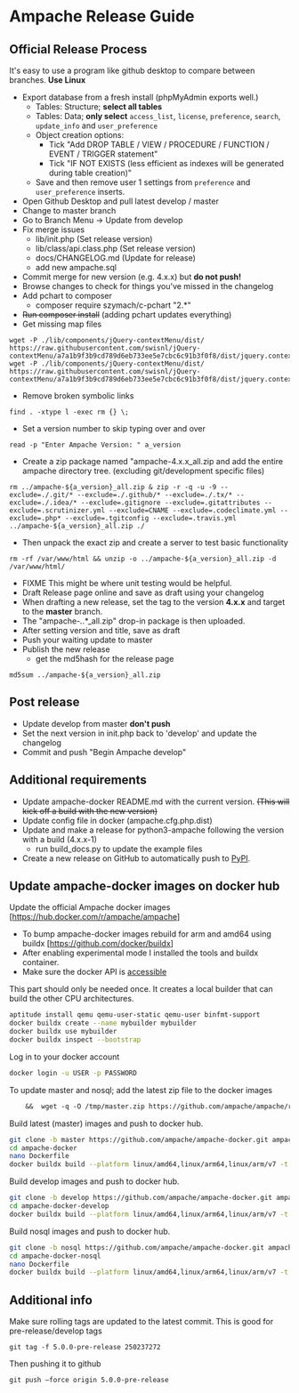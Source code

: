 # Ampache Release Guide

## Official Release Process

It's easy to use a program like github desktop to compare between branches.
**Use Linux**

* Export database from a fresh install (phpMyAdmin exports well.)
  * Tables: Structure; **select all tables**
  * Tables: Data; **only select** `access_list`, `license`, `preference`, `search`, `update_info` and `user_preference`
  * Object creation options:
    * Tick "Add DROP TABLE / VIEW / PROCEDURE / FUNCTION / EVENT / TRIGGER statement"
    * Tick "IF NOT EXISTS (less efficient as indexes will be generated during table creation)"
  * Save and then remove user 1 settings from `preference` and `user_preference` inserts.
* Open Github Desktop and pull latest develop / master
* Change to master branch
* Go to Branch Menu -> Update from develop
* Fix merge issues
  * lib/init.php (Set release version)
  * lib/class/api.class.php (Set release version)
  * docs/CHANGELOG.md (Update for release)
  * add new ampache.sql
* Commit merge for new version (e.g. 4.x.x) but **do not push!**
* Browse changes to check for things you've missed in the changelog
* Add pchart to composer
  * composer require szymach/c-pchart "2.*"
* ~~Run composer install~~ (adding pchart updates everything)
* Get missing map files

```shell
wget -P ./lib/components/jQuery-contextMenu/dist/ https://raw.githubusercontent.com/swisnl/jQuery-contextMenu/a7a1b9f3b9cd789d6eb733ee5e7cbc6c91b3f0f8/dist/jquery.contextMenu.min.js.map
wget -P ./lib/components/jQuery-contextMenu/dist/ https://raw.githubusercontent.com/swisnl/jQuery-contextMenu/a7a1b9f3b9cd789d6eb733ee5e7cbc6c91b3f0f8/dist/jquery.contextMenu.min.css.map
```

* Remove broken symbolic links

```shell
find . -xtype l -exec rm {} \;
```

* Set a version number to skip typing over and over
```shell
read -p "Enter Ampache Version: " a_version
```

* Create a zip package named "ampache-4.x.x_all.zip and add the entire ampache directory tree. (excluding git/development specific files)

```shell
rm ../ampache-${a_version}_all.zip & zip -r -q -u -9 --exclude=./.git/* --exclude=./.github/* --exclude=./.tx/* --exclude=./.idea/* --exclude=.gitignore --exclude=.gitattributes --exclude=.scrutinizer.yml --exclude=CNAME --exclude=.codeclimate.yml --exclude=.php* --exclude=.tgitconfig --exclude=.travis.yml ../ampache-${a_version}_all.zip ./
```

* Then unpack the exact zip and create a server to test basic functionality

```shell
rm -rf /var/www/html && unzip -o ../ampache-${a_version}_all.zip -d /var/www/html/
```

* FIXME This might be where unit testing would be helpful.
* Draft Release page online and save as draft using your changelog
* When drafting a new release, set the tag to the version **4.x.x** and target to the **master** branch.
* The "ampache-*.*.*_all.zip" drop-in package is then uploaded.
* After setting version and title, save as draft
* Push your waiting update to master
* Publish the new release
  * get the md5hash for the release page

```shell
md5sum ../ampache-${a_version}_all.zip
```

## Post release

* Update develop from master **don't push**
* Set the next version in init.php back to 'develop' and update the changelog
* Commit and push "Begin Ampache develop"

## Additional requirements

* Update ampache-docker README.md with the current version. ~~(This will kick off a build with the new version)~~
* Update config file in docker (ampache.cfg.php.dist)
* Update and make a release for python3-ampache following the version with a build (4.x.x-1)
  * run build_docs.py to update the example files
* Create a new release on GitHub to automatically push to [PyPI](https://pypi.org/project/ampache/).

## Update ampache-docker images on docker hub

Update the official Ampache docker images [<https://hub.docker.com/r/ampache/ampache>]

* To bump ampache-docker images rebuild for arm and amd64 using buildx [<https://github.com/docker/buildx>]
* After enabling experimental mode I installed the tools and buildx container.
* Make sure the docker API is [accessible](https://success.docker.com/article/how-do-i-enable-the-remote-api-for-dockerd)

This part should only be needed once.
It creates a local builder that can build the other CPU architectures.

```bash
aptitude install qemu qemu-user-static qemu-user binfmt-support
docker buildx create --name mybuilder mybuilder
docker buildx use mybuilder
docker buildx inspect --bootstrap
```

Log in to your docker account

```bash
docker login -u USER -p PASSWORD
```

To update master and nosql; add the latest zip file to the docker images
```Dockerfile
    &&  wget -q -O /tmp/master.zip https://github.com/ampache/ampache/releases/download/4.x.4/ampache-4.x.4_all.zip \
```
Build latest (master) images and push to docker hub.

```bash
git clone -b master https://github.com/ampache/ampache-docker.git ampache-docker/
cd ampache-docker
nano Dockerfile
docker buildx build --platform linux/amd64,linux/arm64,linux/arm/v7 -t ampache/ampache:latest --push .
```

Build develop images and push to docker hub.

```bash
git clone -b develop https://github.com/ampache/ampache-docker.git ampache-docker-develop/
cd ampache-docker-develop
docker buildx build --platform linux/amd64,linux/arm64,linux/arm/v7 -t ampache/ampache:develop --push .
```

Build nosql images and push to docker hub.

```bash
git clone -b nosql https://github.com/ampache/ampache-docker.git ampache-docker-nosql/
cd ampache-docker-nosql
nano Dockerfile
docker buildx build --platform linux/amd64,linux/arm64,linux/arm/v7 -t ampache/ampache:nosql --push .
```

## Additional info

Make sure rolling tags are updated to the latest commit. This is good for pre-release/develop tags

```shell
git tag -f 5.0.0-pre-release 250237272
```

Then pushing it to github

```shell
git push –force origin 5.0.0-pre-release
```
